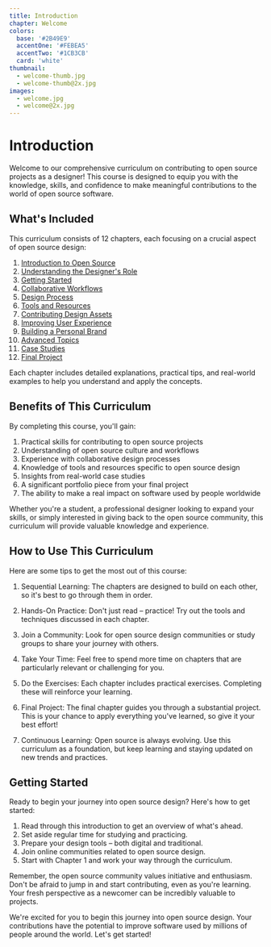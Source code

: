 ```yaml
---
title: Introduction
chapter: Welcome
colors:
  base: '#2B49E9'
  accentOne: '#FEBEA5'
  accentTwo: '#1CB3CB'
  card: 'white'
thumbnail:
  - welcome-thumb.jpg
  - welcome-thumb@2x.jpg
images:
  - welcome.jpg
  - welcome@2x.jpg
---
```


# Introduction

Welcome to our comprehensive curriculum on contributing to open source projects as a designer! This course is designed to equip you with the knowledge, skills, and confidence to make meaningful contributions to the world of open source software.

## What's Included

This curriculum consists of 12 chapters, each focusing on a crucial aspect of open source design:

1. [Introduction to Open Source](/1-open-source)
2. [Understanding the Designer's Role](/2-the-designers-role)
3. [Getting Started](/3-getting-started)
4. [Collaborative Workflows](/4-collaborative-workflows)
5. [Design Process](/5-design-process)
6. [Tools and Resources](/6-design-tools)
7. [Contributing Design Assets](/7-contributing-design-assets)
8. [Improving User Experience](/8-improving-ux)
9. [Building a Personal Brand](/9-personal-brand)
10. [Advanced Topics](/10-advanced-topics)
11. [Case Studies](/11-case-studies)
12. [Final Project](/12-final-project)

Each chapter includes detailed explanations, practical tips, and real-world examples to help you understand and apply the concepts.

## Benefits of This Curriculum

By completing this course, you'll gain:

1. Practical skills for contributing to open source projects
2. Understanding of open source culture and workflows
3. Experience with collaborative design processes
4. Knowledge of tools and resources specific to open source design
5. Insights from real-world case studies
6. A significant portfolio piece from your final project
7. The ability to make a real impact on software used by people worldwide

Whether you're a student, a professional designer looking to expand your skills, or simply interested in giving back to the open source community, this curriculum will provide valuable knowledge and experience.

## How to Use This Curriculum

Here are some tips to get the most out of this course:

1. Sequential Learning: The chapters are designed to build on each other, so it's best to go through them in order.

2. Hands-On Practice: Don't just read – practice! Try out the tools and techniques discussed in each chapter.

3. Join a Community: Look for open source design communities or study groups to share your journey with others.

4. Take Your Time: Feel free to spend more time on chapters that are particularly relevant or challenging for you.

5. Do the Exercises: Each chapter includes practical exercises. Completing these will reinforce your learning.

6. Final Project: The final chapter guides you through a substantial project. This is your chance to apply everything you've learned, so give it your best effort!

7. Continuous Learning: Open source is always evolving. Use this curriculum as a foundation, but keep learning and staying updated on new trends and practices.

## Getting Started

Ready to begin your journey into open source design? Here's how to get started:

1. Read through this introduction to get an overview of what's ahead.
2. Set aside regular time for studying and practicing.
3. Prepare your design tools – both digital and traditional.
4. Join online communities related to open source design.
5. Start with Chapter 1 and work your way through the curriculum.

Remember, the open source community values initiative and enthusiasm. Don't be afraid to jump in and start contributing, even as you're learning. Your fresh perspective as a newcomer can be incredibly valuable to projects.

We're excited for you to begin this journey into open source design. Your contributions have the potential to improve software used by millions of people around the world. Let's get started!

